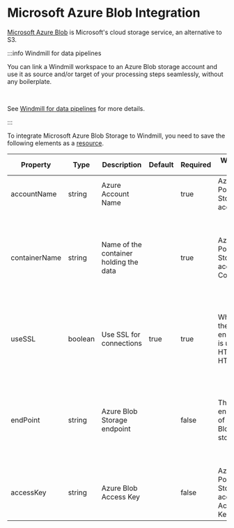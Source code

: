 # Microsoft Azure Blob Integration

[Microsoft Azure Blob](https://azure.microsoft.com/products/storage/blobs) is Microsoft's cloud storage service, an alternative to S3.

:::info Windmill for data pipelines

You can link a Windmill workspace to an Azure Blob storage account and use it as source and/or target of your processing steps seamlessly, without any boilerplate.

<br/>

See [Windmill for data pipelines](../core_concepts/27_data_pipelines/index.mdx) for more details.

:::

To integrate Microsoft Azure Blob Storage to Windmill, you need to save the following elements as a [resource](../core_concepts/3_resources_and_types/index.mdx).

| Property  | Type    | Description                  | Default | Required        | Where to Find                                      | Additional Details                                                                                                                                                                                |
| --------- | ------- | ---------------------------- | ------- | --------------- | -------------------------------------------------- | ------------------------------------------------------------------------------------------------------------------------------------------------------------------------------------------------- |
| accountName    | string  | Azure Account Name      |         | true            | Azure Portal > Storage account                     | Name of the Storage Account                                                                             |
| containerName  | string  | Name of the container holding the data |         | true            | Azure Portal > Storage account > Containers               | Each storage account can have multiple containers. Choose one to plug to use inside Windmill          |
| useSSL         | boolean | Use SSL for connections | true    | true            | Whether the endpoint is using HTTPS or HTTP | Unless you're hosting you own Blob storage, the ones hosted on Azure all uses HTTPS |
| endPoint       | string  | Azure Blob Storage endpoint  |         | false      | The endpoint of Azure's Blob storage | unless you're hosting your own Blob Storage or using proxies, this can be left empty |
| accessKey      | string  | Azure Blob Access Key   |         | false           | Azure Portal > Storage account > Access Keys       | Access Key to use to authenticate API calls |
